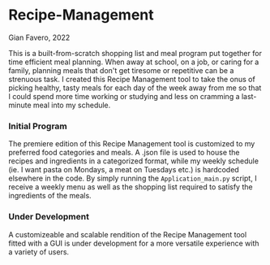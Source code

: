 # Recipe-Management
Gian Favero, 2022

This is a built-from-scratch shopping list and meal program put together for time efficient meal planning. When away at school, on a job, or caring for a family, planning meals that don't get tiresome or repetitive can be a strenuous task. I created this Recipe Management tool to take the onus of picking healthy, tasty meals for each day of the week away from me so that I could spend more time working or studying and less on cramming a last-minute meal into my schedule.

### Initial Program
The premiere edition of this Recipe Management tool is customized to my preferred food categories and meals. A .json file is used to house the recipes and ingredients in a categorized format, while my weekly schedule (ie. I want pasta on Mondays, a meat on Tuesdays etc.) is hardcoded elsewhere in the code. By simply running the `Application_main.py` script, I receive a weekly menu as well as the shopping list required to satisfy the ingredients of the meals. 

### Under Development
A customizeable and scalable rendition of the Recipe Management tool fitted with a GUI is under development for a more versatile experience with a variety of users.
